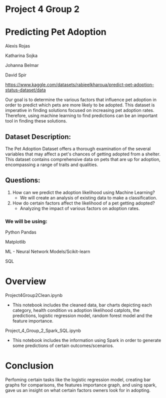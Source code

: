 # Project 4 Group 2

# Predicting Pet Adoption
Alexis Rojas

Katharina Sojka

Johanna Belmar

David Spir

https://www.kaggle.com/datasets/rabieelkharoua/predict-pet-adoption-status-dataset/data

Our goal is to determine the various factors that influence pet adoption in order to predict which 
pets are more likely to be adopted. This dataset is imperative in finding solutions focused on 
increasing pet adoption rates. Therefore, using machine learning to find predictions can be an 
important tool in finding these solutions.

## Dataset Description:
The Pet Adoption Dataset offers a thorough examination of the several variables that may affect a pet's chances of getting adopted from a shelter. This dataset contains comprehensive data on pets that are up for adoption, encompassing a range of traits and qualities.

## Questions:
1. How can we predict the adoption likelihood using Machine Learning?
    - We will create an analysis of existing data to make a classification.
2. How do certain factors affect the likelihood of a pet getting adopted?
    - Analyzing the impact of various factors on adoption rates.

### We will be using:

Python Pandas

Matplotlib

ML - Neural Network Models/Scikit-learn

SQL

# Overview 
Project4Group2Clean.ipynb 
- This notebook includes the cleaned data, bar charts depicting each category, health condition vs adoption likelihood catplots, the predictions, logistic regression model, random forest model and the feature importance.

Project_4_Group_2_Spark_SQL.ipynb
- This notebook includes the information using Spark in order to generate some predictions of certain outcomes/scenarios.

# Conclusion
Perfoming certain tasks like the logistic regression model, creating bar graphs for comparisons, the features importance graph, and using spark, gave us an insight on what certain factors owners look for in adopting. 
